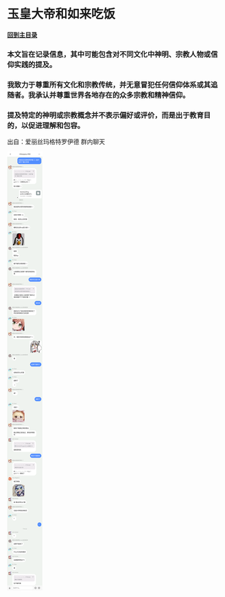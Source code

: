 # 玉皇大帝和如来吃饭

#### [回到主目录](README.md)

### 本文旨在记录信息，其中可能包含对不同文化中神明、宗教人物或信仰实践的提及。

### 我致力于尊重所有文化和宗教传统，并无意冒犯任何信仰体系或其追随者。我承认并尊重世界各地存在的众多宗教和精神信仰。

### 提及特定的神明或宗教概念并不表示偏好或评价，而是出于教育目的，以促进理解和包容。

出自：爱丽丝玛格特罗伊德 群内聊天

![加载失败！](md/1/001.png)